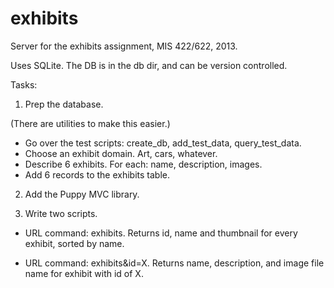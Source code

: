 exhibits
========

Server for the exhibits assignment, MIS 422/622, 2013.

Uses SQLite. The DB is in the db dir, and can be version controlled.

Tasks: 

1. Prep the database.

(There are utilities to make this easier.)

* Go over the test scripts: create_db, add_test_data, query_test_data.
* Choose an exhibit domain. Art, cars, whatever. 
* Describe 6 exhibits. For each: name, description, images.
* Add 6 records to the exhibits table.

2. Add the Puppy MVC library.

3. Write two scripts. 

* URL command: exhibits. Returns id, name and thumbnail for every exhibit, 
sorted by name.

* URL command: exhibits&id=X. Returns name, description, and image file 
name for exhibit with id of X. 
